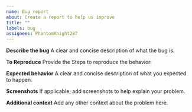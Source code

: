 ```yaml
---
name: Bug report
about: Create a report to help us improve
title: ""
labels: bug
assignees: PhantomKnight287
---
```


**Describe the bug**
A clear and concise description of what the bug is.

**To Reproduce**
Provide the Steps to reproduce the behavior:

**Expected behavior**
A clear and concise description of what you expected to happen.

**Screenshots**
If applicable, add screenshots to help explain your problem.

**Additional context**
Add any other context about the problem here.
